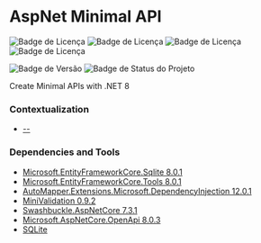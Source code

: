 # AspNet Minimal API

![Badge de Licença](https://img.shields.io/badge/.NET-8.0.0-blue.svg?style=flat-square&logo=dotnet)
![Badge de Licença](https://img.shields.io/badge/Entity_Framework_SQLite-8.0.1-orange.svg?style=flat-square&logo=entityframework)
![Badge de Licença](https://img.shields.io/badge/Entity_Framework_Tools-8.0.1-orange.svg?style=flat-square&logo=entityframework)
![Badge de Licença](https://img.shields.io/badge/git-2.42.0-lightgrey.svg?style=flat-square&logo=git)

![Badge de Versão](https://img.shields.io/badge/app-v_1.0.0-green.svg?style=flat-square&logo=app)
![Badge de Status do Projeto](https://img.shields.io/badge/status-training-blue.svg?style=flat-square)

Create Minimal APIs with .NET 8

### Contextualization

- [--]()

### Dependencies and Tools

- [Microsoft.EntityFrameworkCore.Sqlite 8.0.1](https://www.nuget.org/packages/Microsoft.EntityFrameworkCore.Sqlite/8.0.1)
- [Microsoft.EntityFrameworkCore.Tools 8.0.1](https://www.nuget.org/packages/Microsoft.EntityFrameworkCore.Tools/8.0.1)
- [AutoMapper.Extensions.Microsoft.DependencyInjection 12.0.1](https://www.nuget.org/packages/AutoMapper.Extensions.Microsoft.DependencyInjection/12.0.1)
- [MiniValidation 0.9.2](https://www.nuget.org/packages/MiniValidation/0.9.2)
- [Swashbuckle.AspNetCore 7.3.1](https://www.nuget.org/packages/Swashbuckle.AspNetCore/7.3.1)
- [Microsoft.AspNetCore.OpenApi 8.0.3](https://www.nuget.org/packages/Microsoft.AspNetCore.OpenApi/8.0.13)
- [SQLite](https://www.sqlite.org/download.html)


